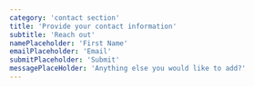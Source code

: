 ```yaml
---
category: 'contact section'
title: 'Provide your contact information'
subtitle: 'Reach out'
namePlaceholder: 'First Name'
emailPlaceholder: 'Email'
submitPlaceholder: 'Submit'
messagePlaceHolder: 'Anything else you would like to add?'
---
```


